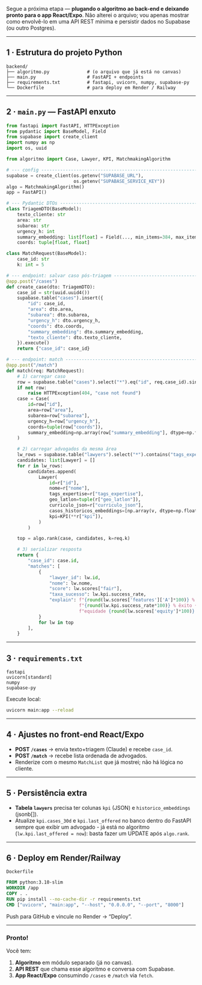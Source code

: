 Segue a próxima etapa — **plugando o algoritmo ao back-end e deixando pronto para o app React/Expo**. Não alterei o arquivo; vou apenas mostrar como envolvê-lo em uma API REST mínima e persistir dados no Supabase (ou outro Postgres).

---

## 1 · Estrutura do projeto Python

```
backend/
├── algoritmo.py              # (o arquivo que já está no canvas)
├── main.py                   # FastAPI + endpoints
├── requirements.txt          # fastapi, uvicorn, numpy, supabase-py
└── Dockerfile                # para deploy em Render / Railway
```

---

## 2 · `main.py` — FastAPI enxuto

```python
from fastapi import FastAPI, HTTPException
from pydantic import BaseModel, Field
from supabase import create_client
import numpy as np
import os, uuid

from algoritmo import Case, Lawyer, KPI, MatchmakingAlgorithm

# --- config -----------------------------------------------------------------
supabase = create_client(os.getenv("SUPABASE_URL"),
                         os.getenv("SUPABASE_SERVICE_KEY"))
algo = MatchmakingAlgorithm()
app = FastAPI()

# --- Pydantic DTOs ----------------------------------------------------------
class TriagemDTO(BaseModel):
    texto_cliente: str
    area: str
    subarea: str
    urgency_h: int
    summary_embedding: list[float] = Field(..., min_items=384, max_items=384)
    coords: tuple[float, float]

class MatchRequest(BaseModel):
    case_id: str
    k: int = 5

# --- endpoint: salvar caso pós-triagem --------------------------------------
@app.post("/cases")
def create_case(dto: TriagemDTO):
    case_id = str(uuid.uuid4())
    supabase.table("cases").insert({
        "id": case_id,
        "area": dto.area,
        "subarea": dto.subarea,
        "urgency_h": dto.urgency_h,
        "coords": dto.coords,
        "summary_embedding": dto.summary_embedding,
        "texto_cliente": dto.texto_cliente,
    }).execute()
    return {"case_id": case_id}

# --- endpoint: match --------------------------------------------------------
@app.post("/match")
def match(req: MatchRequest):
    # 1) carregar caso
    row = supabase.table("cases").select("*").eq("id", req.case_id).single().execute().data
    if not row:
        raise HTTPException(404, "case not found")
    case = Case(
        id=row["id"],
        area=row["area"],
        subarea=row["subarea"],
        urgency_h=row["urgency_h"],
        coords=tuple(row["coords"]),
        summary_embedding=np.array(row["summary_embedding"], dtype=np.float32),
    )

    # 2) carregar advogados da mesma área
    lw_rows = supabase.table("lawyers").select("*").contains("tags_expertise", [case.area]).execute().data
    candidates: list[Lawyer] = []
    for r in lw_rows:
        candidates.append(
            Lawyer(
                id=r["id"],
                nome=r["nome"],
                tags_expertise=r["tags_expertise"],
                geo_latlon=tuple(r["geo_latlon"]),
                curriculo_json=r["curriculo_json"],
                casos_historicos_embeddings=[np.array(v, dtype=np.float32) for v in r["historico_embeddings"]],
                kpi=KPI(**r["kpi"]),
            )
        )

    top = algo.rank(case, candidates, k=req.k)

    # 3) serializar resposta
    return {
        "case_id": case.id,
        "matches": [
            {
                "lawyer_id": lw.id,
                "nome": lw.nome,
                "score": lw.scores["fair"],
                "taxa_sucesso": lw.kpi.success_rate,
                "explain": f"{round(lw.scores['features']['A']*100)} % aderência • "
                           f"{round(lw.kpi.success_rate*100)} % êxito • "
                           f"equidade {round(lw.scores['equity']*100)} %",
            }
            for lw in top
        ],
    }
```

---

## 3 · `requirements.txt`

```
fastapi
uvicorn[standard]
numpy
supabase-py
```

Execute local:

```bash
uvicorn main:app --reload
```

---

## 4 · Ajustes no front-end React/Expo

* **POST `/cases`**  → envia texto+triagem (Claude) e recebe `case_id`.
* **POST `/match`**  → recebe lista ordenada de advogados.
* Renderize com o mesmo `MatchList` que já mostrei; não há lógica no cliente.

---

## 5 · Persistência extra

* **Tabela `lawyers`** precisa ter colunas `kpi` (JSON) e `historico_embeddings` (jsonb\[]).
* Atualize `kpi.cases_30d` e `kpi.last_offered` no banco dentro do FastAPI sempre que exibir um advogado - já está no algoritmo (`lw.kpi.last_offered = now`): basta fazer um UPDATE após `algo.rank`.

---

## 6 · Deploy em Render/Railway

`Dockerfile`

```dockerfile
FROM python:3.10-slim
WORKDIR /app
COPY . .
RUN pip install --no-cache-dir -r requirements.txt
CMD ["uvicorn", "main:app", "--host", "0.0.0.0", "--port", "8000"]
```

Push para GitHub e vincule no Render → “Deploy”.

---

### Pronto!

Você tem:

1. **Algoritmo** em módulo separado (já no canvas).
2. **API REST** que chama esse algoritmo e conversa com Supabase.
3. **App React/Expo** consumindo `/cases` e `/match` via `fetch`.

